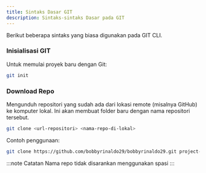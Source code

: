 ```yaml
---
title: Sintaks Dasar GIT
description: Sintaks-sintaks Dasar pada GIT
---
```


Berikut beberapa sintaks yang biasa digunakan pada GIT CLI.

### Inisialisasi GIT
Untuk memulai proyek baru dengan Git:
```bash
git init
```

### Download Repo
Mengunduh repositori yang sudah ada dari lokasi remote (misalnya GitHub) ke komputer lokal. 
Ini akan membuat folder baru dengan nama repositori tersebut.
```bash
git clone <url-repositori> <nama-repo-di-lokal>
```

Contoh penggunaan:
```bash
git clone https://github.com/bobbyrinaldo29/bobbyrinaldo29.git project-saya
```

:::note Catatan
Nama repo tidak disarankan menggunakan spasi
:::
